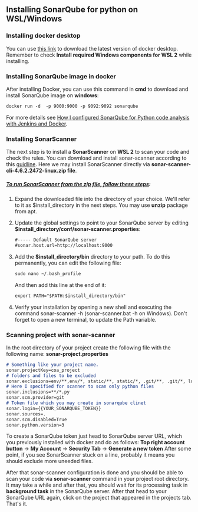 ## Installing SonarQube for python on WSL/Windows

### Installing docker desktop

You can use [this link](https://docs.docker.com/desktop/windows/install/) to download the latest version of docker desktop. Remember to check **Install required Windows components for WSL 2** while installing.

### Installing SonarQube image in docker
After installing Docker, you can use this command in **cmd** to download and install SonarQube image on **windows**:
```markdown
docker run -d  -p 9000:9000 -p 9092:9092 sonarqube
```

For more details see [How I configured SonarQube for Python code analysis with Jenkins and Docker](https://dev.to/mmphego/how-i-configured-sonarqube-for-python-code-analysis-with-jenkins-and-docker-28fm).

### Installing SonarScanner

The next step is to install a **SonarScanner** on **WSL 2** to scan your code and check the rules. You can download and install sonar-scanner according to this [guidline](https://docs.sonarqube.org/latest/analysis/scan/sonarscanner/).
Here we may install SonarScanner directly via **sonar-scanner-cli-4.6.2.2472-linux.zip file**.

##### [To run SonarScanner from the zip file, follow these steps](https://docs.sonarqube.org/latest/analysis/scan/sonarscanner/#header-2):

 1. Expand the downloaded file into the directory of your choice. We'll refer to it as $install_directory in the next steps. You may use **unzip** package from apt.
 2. Update the global settings to point to your SonarQube server by editing **$install_directory/conf/sonar-scanner.properties**:
    ```markdown
    #----- Default SonarQube server
    #sonar.host.url=http://localhost:9000
    ```

 3. Add the **$install_directory/bin** directory to your path. To do this permanently, you can edit the following file:
    ```markdown
    sudo nano ~/.bash_profile
    ```
    And then add this line at the end of it:
    ```markdown
    export PATH="$PATH:$install_directory/bin"
    ```
 4. Verify your installation by opening a new shell and executing the command sonar-scanner -h (sonar-scanner.bat -h on Windows). Don't forget to open a new terminal, to update the Path variable.
 
### Scanning project with sonar-scanner

In the root directory of your project create the following file with the following name:
**sonar-project.properties**
```markdown 
# Something like your project name.
sonar.projectKey=coa_project
# folders and files to be excluded
sonar.exclusions=env/**,env/*, static/**, static/*, .git/**, .git/*, log/* 
# Here I specified for scanner to scan only python files
sonar.inclusions=**/*.py
sonar.scm.provider=git
# Token file which you may create in sonarqube clinet
sonar.login={{YOUR_SONARQUBE_TOKEN}}
sonar.sources=. 
sonar.scm.disabled=True
sonar.python.version=3
```
To create a SonarQube token just head to SonarQube server URL, which you previously installed with docker and do as follows:
**Top right account button** -> **My Account** -> **Security Tab** -> **Generate a new token**
After some point, if you see SonarScanner stuck on a line, probably it means you should
exclude more uneeded files.

After that sonar-scanner configuration is done and you should be able to scan your code via **sonar-scanner** command in your project root directory. It may take a while and after that, you should wait for its processing task in **background task** in the SonarQube server. After that head to your SonarQube URL again, click on the project that appeared in the projects tab. That's it.
